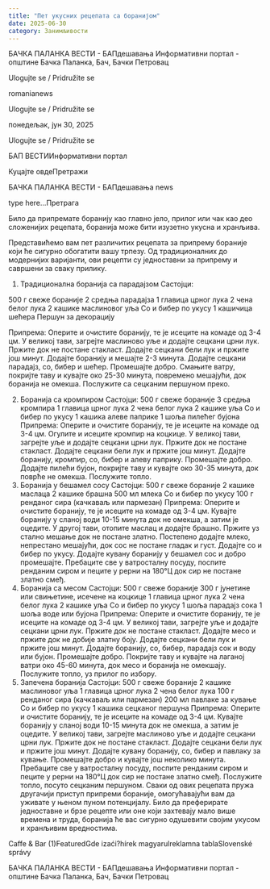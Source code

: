 ```yaml
---
title: "Пет укусних рецепата са боранијом"
date: 2025-06-30
category: Занимљивости
---
```


БАЧКА ПАЛАНКА ВЕСТИ - БАПдешавања Информативни портал - општине Бачка Паланка, Бач, Бачки Петровац

Ulogujte se / Pridružite se

romanianews

Ulogujte se / Pridružite se

понедељак, јун 30, 2025

Ulogujte se / Pridružite se

БАП ВЕСТИИнформативни портал

Куцајте овдеПретражи

БАЧКА ПАЛАНКА ВЕСТИ - БАПдешавања news

type here...Претрага

Било да припремате боранију као главно јело, прилог или чак као део сложенијих рецепата, боранија може бити изузетно укусна и хранљива.

Представићемо вам пет различитих рецепата за припрему бораније који ће сигурно обогатити вашу трпезу. Од традиционалних до модернијих варијанти, ови рецепти су једноставни за припрему и савршени за сваку прилику.
1. Традиционална боранија са парадајзом
Састојци:


500 г свеже бораније
2 средња парадајза
1 главица црног лука
2 чена белог лука
2 кашике маслиновог уља
Со и бибер по укусу
1 кашичица шећера
Першун за декорацију


Припрема:
Оперите и очистите боранију, те је исеците на комаде од 3-4 цм. У великој тави, загрејте маслиново уље и додајте сецкани црни лук. Пржите док не постане стакласт. Додајте сецкани бели лук и пржите још минут. Додајте боранију и мешајте 2-3 минута. Додајте сецкани парадајз, со, бибер и шећер. Промешајте добро. Смањите ватру, покријте таву и кувајте око 25-30 минута, повремено мешајући, док боранија не омекша. Послужите са сецканим першуном преко.


2. Боранија са кромпиром
Састојци:
500 г свеже бораније
3 средња кромпира
1 главица црног лука
2 чена белог лука
2 кашике уља
Со и бибер по укусу
1 кашика алеве паприке
1 шоља пилећег бујона
Припрема:
Оперите и очистите боранију, те је исеците на комаде од 3-4 цм. Огулите и исеците кромпир на коцкице. У великој тави, загрејте уље и додајте сецкани црни лук. Пржите док не постане стакласт. Додајте сецкани бели лук и пржите још минут. Додајте боранију, кромпир, со, бибер и алеву паприку. Промешајте добро. Додајте пилећи бујон, покријте таву и кувајте око 30-35 минута, док поврће не омекша. Послужите топло.
3. Боранија у бешамел сосу
Састојци:
500 г свеже бораније
2 кашике маслаца
2 кашике брашна
500 мл млека
Со и бибер по укусу
100 г ренданог сира (качкаваљ или пармезан)
Припрема:
Оперите и очистите боранију, те је исеците на комаде од 3-4 цм. Кувајте боранију у сланој води 10-15 минута док не омекша, а затим је оцедите. У другој тави, отопите маслац и додајте брашно. Пржите уз стално мешање док не постане златно. Постепено додајте млеко, непрестано мешајући, док сос не постане гладак и густ. Додајте со и бибер по укусу. Додајте кувану боранију у бешамел сос и добро промешајте. Пребаците све у ватросталну посуду, поспите ренданим сиром и пеците у рерни на 180°Ц док сир не постане златно смеђ.
4. Боранија са месом
Састојци:
500 г свеже бораније
300 г јунетине или свињетине, исечене на коцкице
1 главица црног лука
2 чена белог лука
2 кашике уља
Со и бибер по укусу
1 шоља парадајз сока
1 шоља воде или бујона
Припрема:
Оперите и очистите боранију, те је исеците на комаде од 3-4 цм. У великој тави, загрејте уље и додајте сецкани црни лук. Пржите док не постане стакласт. Додајте месо и пржите док не добије златну боју. Додајте сецкани бели лук и пржите још минут. Додајте боранију, со, бибер, парадајз сок и воду или бујон. Промешајте добро. Покријте таву и кувајте на лаганој ватри око 45-60 минута, док месо и боранија не омекшају. Послужите топло, уз прилог по избору.
5. Запечена боранија
Састојци:
500 г свеже бораније
2 кашике маслиновог уља
1 главица црног лука
2 чена белог лука
100 г ренданог сира (качкаваљ или пармезан)
200 мл павлаке за кување
Со и бибер по укусу
1 кашика сецканог першуна
Припрема:
Оперите и очистите боранију, те је исеците на комаде од 3-4 цм. Кувајте боранију у сланој води 10-15 минута док не омекша, а затим је оцедите. У великој тави, загрејте маслиново уље и додајте сецкани црни лук. Пржите док не постане стакласт. Додајте сецкани бели лук и пржите још минут. Додајте кувану боранију, со, бибер и павлаку за кување. Промешајте добро и кувајте још неколико минута. Пребаците све у ватросталну посуду, поспите ренданим сиром и пеците у рерни на 180°Ц док сир не постане златно смеђ. Послужите топло, посуто сецканим першуном.
Сваки од ових рецепата пружа другачији приступ припреми бораније, омогућавајући вам да уживате у њеном пуном потенцијалу. Било да преферирате једноставне и брзе рецепте или оне који захтевају мало више времена и труда, боранија ће вас сигурно одушевити својим укусом и хранљивим вредностима.

Caffe & Bar (1)FeaturedGde izaći?hírek magyarulreklamna tablaSlovenské správy

БАЧКА ПАЛАНКА ВЕСТИ - БАПдешавања Информативни портал - општине Бачка Паланка, Бач, Бачки Петровац
